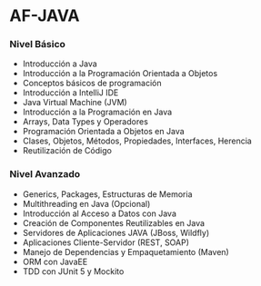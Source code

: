 # AF-JAVA

### Nivel Básico

- Introducción a Java
- Introducción a la Programación Orientada a Objetos
- Conceptos básicos de programación
- Introducción a IntelliJ IDE
- Java Virtual Machine (JVM)
- Introducción a la Programación en Java
- Arrays, Data Types y Operadores
- Programación Orientada a Objetos en Java
- Clases, Objetos, Métodos, Propiedades, Interfaces, Herencia
- Reutilización de Código

### Nivel Avanzado

- Generics, Packages, Estructuras de Memoria
- Multithreading en Java (Opcional)
- Introducción al Acceso a Datos con Java
- Creación de Componentes Reutilizables en Java
- Servidores de Aplicaciones JAVA (JBoss, Wildfly)
- Aplicaciones Cliente-Servidor (REST, SOAP)
- Manejo de Dependencias y Empaquetamiento (Maven)
- ORM con JavaEE
- TDD con JUnit 5 y Mockito
